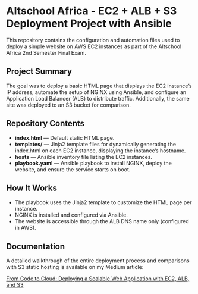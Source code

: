 # Altschool Africa - EC2 + ALB + S3 Deployment Project with Ansible

This repository contains the configuration and automation files used to deploy a simple website on AWS EC2 instances as part of the Altschool Africa 2nd Semester Final Exam.

## Project Summary

The goal was to deploy a basic HTML page that displays the EC2 instance’s IP address, automate the setup of NGINX using Ansible, and configure an Application Load Balancer (ALB) to distribute traffic. Additionally, the same site was deployed to an S3 bucket for comparison.

## Repository Contents

- **index.html** — Default static HTML page.
- **templates/** — Jinja2 template files for dynamically generating the index.html on each EC2 instance, displaying the instance’s hostname.
- **hosts** — Ansible inventory file listing the EC2 instances.
- **playbook.yaml** — Ansible playbook to install NGINX, deploy the website, and ensure the service starts on boot.

## How It Works

- The playbook uses the Jinja2 template to customize the HTML page per instance.
- NGINX is installed and configured via Ansible.
- The website is accessible through the ALB DNS name only (configured in AWS).

## Documentation

A detailed walkthrough of the entire deployment process and comparisons with S3 static hosting is available on my Medium article:

[From Code to Cloud: Deploying a Scalable Web Application with EC2, ALB, and S3](https://medium.com/@devOpswithJay/from-code-to-cloud-deploying-a-scalable-web-application-with-ec2-alb-and-s3-3e73f65831a5)

